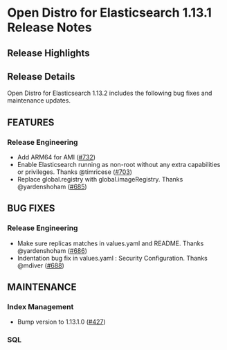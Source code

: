 # Open Distro for Elasticsearch 1.13.1 Release Notes

## Release Highlights

## Release Details
Open Distro for Elasticsearch 1.13.2 includes the following bug fixes and maintenance updates.

## FEATURES

### Release Engineering
* Add ARM64 for AMI ([#732](https://github.com/opendistro-for-elasticsearch/opendistro-build/pull/732))
* Enable Elasticsearch running as non-root without any extra capabilities or privileges. Thanks @timricese ([#703](https://github.com/opendistro-for-elasticsearch/opendistro-build/pull/703))
* Replace global.registry with global.imageRegistry. Thanks @yardenshoham ([#685](https://github.com/opendistro-for-elasticsearch/opendistro-build/pull/685))

## BUG FIXES

### Release Engineering
* Make sure replicas matches in values.yaml and README. Thanks @yardenshoham ([#686](https://github.com/opendistro-for-elasticsearch/opendistro-build/pull/686))
* Indentation bug fix in values.yaml : Security Configuration. Thanks @mdiver ([#688](https://github.com/opendistro-for-elasticsearch/opendistro-build/pull/688))



## MAINTENANCE

### Index Management
* Bump version to 1.13.1.0 ([#427](https://github.com/opendistro-for-elasticsearch/index-management/pull/427))

### SQL

### 


